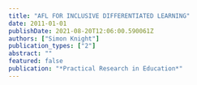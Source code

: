 ```yaml
---
title: "AFL FOR INCLUSIVE DIFFERENTIATED LEARNING"
date: 2011-01-01
publishDate: 2021-08-20T12:06:00.590061Z
authors: ["Simon Knight"]
publication_types: ["2"]
abstract: ""
featured: false
publication: "*Practical Research in Education*"
---
```


